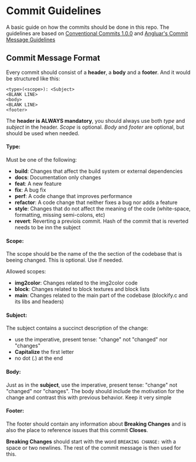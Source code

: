 # Commit Guidelines
A basic guide on how the commits should be done in this repo. The guidelines are based on [Conventional Commits 1.0.0](https://www.conventionalcommits.org/en/v1.0.0/) and [Angluar's Commit Message Guidelines](https://github.com/angular/angular/blob/22b96b9/CONTRIBUTING.md)

## Commit Message Format
Every commit should consist of a **header**, a **body** and a **footer**. And it would be structured like this:

```
<type>(<scope>): <Subject>
<BLANK LINE>
<body>
<BLANK LINE>
<footer>
```
The **header is ALWAYS mandatory**, you should always use both _type_ and _subject_ in the header. _Scope_ is optional.
_Body_ and _footer_ are optional, but should be used when needed.

#### Type:
Must be one of the following:

- **build**: Changes that affect the build system or external dependencies
- **docs**: Documentation only changes
- **feat**: A new feature
- **fix**: A bug fix
- **perf**: A code change that improves performance
- **refactor**: A code change that neither fixes a bug nor adds a feature
- **style**: Changes that do not affect the meaning of the code (white-space, formatting, missing semi-colons, etc)
- **revert**: Reverting a previois commit. Hash of the commit that is reverted needs to be inn the subject

#### Scope:
The scope should be the name of the the section of the codebase that is beeing changed. This is optional. Use if needed.  
  
Allowed scopes:
- **img2color**: Changes related to the img2color code
- **block**: Changes related to block textures and block lists
- **main**: Changes related to the main part of the codebase (blockify.c and its libs and headers)

#### Subject:
The subject contains a succinct description of the change:

- use the imperative, present tense: "change" not "changed" nor "changes"
- **Capitalize** the first letter
- no dot (.) at the end

#### Body:
Just as in the **subject**, use the imperative, present tense: "change" not "changed" nor "changes".
The body should include the motivation for the change and contrast this with previous behavior.
Keep it very simple

#### Footer:
The footer should contain any information about **Breaking Changes** and is also the place to
reference issues that this commit **Closes**.

**Breaking Changes** should start with the word `BREAKING CHANGE:` with a space or two newlines. The rest of the commit message is then used for this.